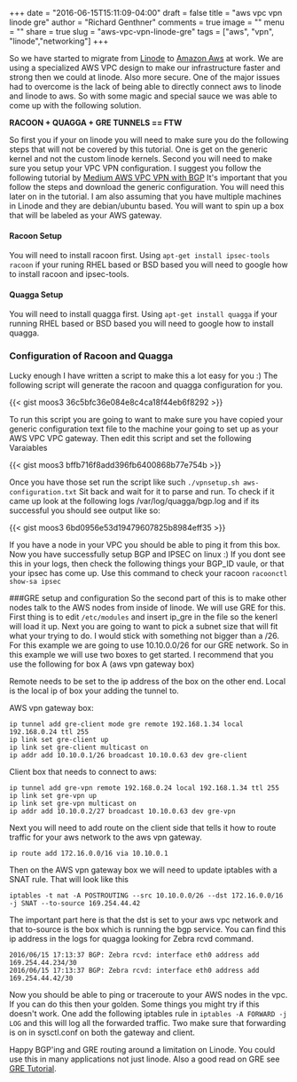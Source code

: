 +++
date = "2016-06-15T15:11:09-04:00"
draft = false
title = "aws vpc vpn linode gre"
author = "Richard Genthner"
comments = true
image = ""
menu = ""
share = true
slug = "aws-vpc-vpn-linode-gre"
tags = ["aws", "vpn", "linode","networking"]
+++

So we have started to migrate from [Linode](https://www.linode.com) to [Amazon Aws](https://aws.amazon.com) at work. We are using a specialized AWS VPC design to make our infrastructure faster and strong then we could at linode. Also more secure. One of the major issues had to overcome is the lack of being able to directly connect aws to linode and linode to aws. So with some magic and special sauce we was able to come up with the following solution.

__RACOON + QUAGGA + GRE TUNNELS == FTW__

So first you if your on linode you will need to make sure you do the following steps that will not be covered by this tutorial. One is get on the generic kernel and not the custom linode kernels. Second you will need to make sure you setup your VPC VPN configuration. I suggest you follow the following tutorial by [Medium AWS VPC VPN with BGP](https://medium.com/@silasthomas/aws-vpc-ipsec-site-to-site-vpn-using-a-ubiquiti-edgemax-edgerouter-with-bgp-routing-37abafb950f3#.o1n31p7em) It's important that you follow the steps and download the generic configuration. You will need this later on in the tutorial. I am also assuming that you have multiple machines in Linode and they are debian/ubuntu based. You will want to spin up a box that will be labeled as your AWS gateway. 

#### Racoon Setup
You will need to install racoon first. Using ```apt-get install ipsec-tools racoon``` if your runing RHEL based or BSD based you will need to google how to install racoon and ipsec-tools. 

#### Quagga Setup
You will need to install quagga first. Using ```apt-get install quagga``` if your running RHEL based or BSD based you will need to google how to install quagga. 

### Configuration of Racoon and Quagga
Lucky enough I have written a script to make this a lot easy for you :) The following script will generate the racoon and quagga configuration for you.

{{< gist moos3 36c5bfc36e084e8c4ca18f44eb6f8292 >}}

To run this script you are going to want to make sure you have copied your generic configuration text file to the machine your going to set up as your AWS VPC VPC gateway. Then edit this script and set the following Varaiables 

{{< gist moos3 bffb716f8add396fb6400868b77e754b >}}

Once you have those set run the script like such ```./vpnsetup.sh aws-configuration.txt``` Sit back and wait for it to parse and run. To check if it came up look at the following logs /var/log/quagga/bgp.log and if its successful you should see output like so:

{{< gist moos3 6bd0956e53d19479607825b8984eff35 >}}

If you have a node in your VPC you should be able to ping it from this box. Now you have successfully setup BGP and IPSEC on linux :) If you dont see this in your logs, then check the following things your BGP_ID vaule, or that your ipsec has come up. Use this command to check your racoon ```racoonctl show-sa ipsec```


###GRE setup and configuration
So the second part of this is to make other nodes talk to the AWS nodes from inside of linode. We will use GRE for this. First thing is to edit `/etc/modules` and insert ip_gre in the file so the kenerl will load it up. Next you are going to want to pick a subnet size that will fit what your trying to do. I would stick with something not bigger than a /26. For this example we are going to use 10.10.0.0/26 for our GRE network. So in this example we will use two boxes to get started. I recommend that you use the following for box A (aws vpn gateway box)

Remote needs to be set to the ip address of the box on the other end. Local is the local ip of box your adding the tunnel to.

AWS vpn gateway box:

```
ip tunnel add gre-client mode gre remote 192.168.1.34 local 192.168.0.24 ttl 255
ip link set gre-client up
ip link set gre-client multicast on
ip addr add 10.10.0.1/26 broadcast 10.10.0.63 dev gre-client
```

Client box that needs to connect to aws:

```
ip tunnel add gre-vpn remote 192.168.0.24 local 192.168.1.34 ttl 255
ip link set gre-vpn up
ip link set gre-vpn multicast on
ip addr add 10.10.0.2/27 broadcast 10.10.0.63 dev gre-vpn
```

Next you will need to add route on the client side that tells it how to route traffic for your aws network to the aws vpn gateway.

```
ip route add 172.16.0.0/16 via 10.10.0.1
```

Then on the AWS vpn gateway box we will need to update iptables with a SNAT rule. That will look like this 

```
iptables -t nat -A POSTROUTING --src 10.10.0.0/26 --dst 172.16.0.0/16 -j SNAT --to-source 169.254.44.42
```
The important part here is that the dst is set to your aws vpc network and that to-source is the box which is running the bgp service. You can find this ip address in the logs for quagga looking for Zebra rcvd command.

```
2016/06/15 17:13:37 BGP: Zebra rcvd: interface eth0 address add 169.254.44.234/30
2016/06/15 17:13:37 BGP: Zebra rcvd: interface eth0 address add 169.254.44.42/30
```

Now you should be able to ping or traceroute to your AWS nodes in the vpc. If you can do this then your golden. Some things you might try if this doesn't work. One add the following iptables rule in `iptables -A FORWARD -j LOG` and this will log all the forwarded traffic. Two make sure that forwarding is on in sysctl.conf on both the gateway and client.


Happy BGP'ing and GRE routing around a limitation on Linode. You could use this in many applications not just linode. Also a good read on GRE see [GRE Tutorial](http://bjornruud.net/2011/02/gre-tunnel-with-multicast-support.html).
